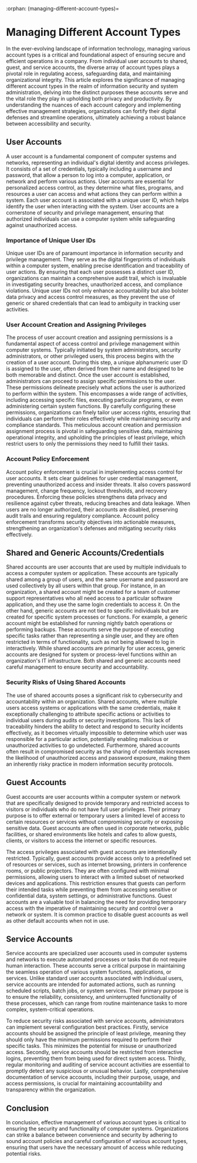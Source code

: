 :orphan:
(managing-different-account-types)=

# Managing Different Account Types

In the ever-evolving landscape of information technology, managing various account types is a critical and foundational aspect of ensuring secure and efficient operations in a company. From individual user accounts to shared, guest, and service accounts, the diverse array of account types plays a pivotal role in regulating access, safeguarding data, and maintaining organizational integrity. This article explores the significance of managing different account types in the realm of information security and system administration, delving into the distinct purposes these accounts serve and the vital role they play in upholding both privacy and productivity. By understanding the nuances of each account category and implementing effective management strategies, organizations can fortify their digital defenses and streamline operations, ultimately achieving a robust balance between accessibility and security.

## User Accounts

A user account is a fundamental component of computer systems and networks, representing an individual's digital identity and access privileges. It consists of a set of credentials, typically including a username and password, that allow a person to log into a computer, application, or network and perform various actions. User accounts are essential for personalized access control, as they determine what files, programs, and resources a user can access and what actions they can perform within a system. Each user account is associated with a unique user ID, which helps identify the user when interacting with the system. User accounts are a cornerstone of security and privilege management, ensuring that authorized individuals can use a computer system while safeguarding against unauthorized access.

### Importance of Unique User IDs

Unique user IDs are of paramount importance in information security and privilege management. They serve as the digital fingerprints of individuals within a computer system, enabling precise identification and traceability of user actions. By ensuring that each user possesses a distinct user ID, organizations can maintain a comprehensive audit trail, which is invaluable in investigating security breaches, unauthorized access, and compliance violations. Unique user IDs not only enhance accountability but also bolster data privacy and access control measures, as they prevent the use of generic or shared credentials that can lead to ambiguity in tracking user activities. 

### User Account Creation and Assigning Privileges

The process of user account creation and assigning permissions is a fundamental aspect of access control and privilege management within computer systems. Typically initiated by system administrators, security administrators, or other privileged users, this process begins with the creation of a user account. During this step, a unique alphanumeric user ID is assigned to the user, often derived from their name and designed to be both memorable and distinct. Once the user account is established, administrators can proceed to assign specific permissions to the user. These permissions delineate precisely what actions the user is authorized to perform within the system. This encompasses a wide range of activities, including accessing specific files, executing particular programs, or even administering certain system functions. By carefully configuring these permissions, organizations can finely tailor user access rights, ensuring that individuals can perform their roles effectively while maintaining security and compliance standards. This meticulous account creation and permission assignment process is pivotal in safeguarding sensitive data, maintaining operational integrity, and upholding the principles of least privilege, which restrict users to only the permissions they need to fulfill their tasks.

### Account Policy Enforcement

Account policy enforcement is crucial in implementing access control for user accounts. It sets clear guidelines for user credential management, preventing unauthorized access and insider threats. It also covers password management, change frequency, lockout thresholds, and recovery procedures. Enforcing these policies strengthens data privacy and resilience against cyber threats, reducing breaches and data leakage. When users are no longer authorized, their accounts are disabled, preserving audit trails and ensuring regulatory compliance. Account policy enforcement transforms security objectives into actionable measures, strengthening an organization's defenses and mitigating security risks effectively.

## Shared and Generic Accounts/Credentials

Shared accounts are user accounts that are used by multiple individuals to access a computer system or application. These accounts are typically shared among a group of users, and the same username and password are used collectively by all users within that group. For instance, in an organization, a shared account might be created for a team of customer support representatives who all need access to a particular software application, and they use the same login credentials to access it. On the other hand, generic accounts are not tied to specific individuals but are created for specific system processes or functions. For example, a generic account might be established for running nightly batch operations or performing backups. These accounts serve the purpose of executing specific tasks rather than representing a single user, and they are often restricted in terms of functionality, such as not being allowed to log in interactively. While shared accounts are primarily for user access, generic accounts are designed for system or process-level functions within an organization's IT infrastructure. Both shared and generic accounts need careful management to ensure security and accountability.

### Security Risks of Using Shared Accounts

The use of shared accounts poses a significant risk to cybersecurity and accountability within an organization. Shared accounts, where multiple users access systems or applications with the same credentials, make it exceptionally challenging to attribute specific actions or activities to individual users during audits or security investigations. This lack of traceability hinders the ability to detect and respond to security incidents effectively, as it becomes virtually impossible to determine which user was responsible for a particular action, potentially enabling malicious or unauthorized activities to go undetected. Furthermore, shared accounts often result in compromised security as the sharing of credentials increases the likelihood of unauthorized access and password exposure, making them an inherently risky practice in modern information security protocols.

## Guest Accounts

Guest accounts are user accounts within a computer system or network that are specifically designed to provide temporary and restricted access to visitors or individuals who do not have full user privileges. Their primary purpose is to offer external or temporary users a limited level of access to certain resources or services without compromising security or exposing sensitive data. Guest accounts are often used in corporate networks, public facilities, or shared environments like hotels and cafes to allow guests, clients, or visitors to access the internet or specific resources. 

The access privileges associated with guest accounts are intentionally restricted. Typically, guest accounts provide access only to a predefined set of resources or services, such as internet browsing, printers in conference rooms, or public projectors. They are often configured with minimal permissions, allowing users to interact with a limited subset of networked devices and applications. This restriction ensures that guests can perform their intended tasks while preventing them from accessing sensitive or confidential data, system settings, or administrative functions. Guest accounts are a valuable tool in balancing the need for providing temporary access with the imperative of maintaining security and control over a network or system. It is common practice to disable guest accounts as well as other default accounts when not in use.

## Service Accounts

Service accounts are specialized user accounts used in computer systems and networks to execute automated processes or tasks that do not require human interaction. These accounts serve a critical purpose in maintaining the seamless operation of various system functions, applications, or services. Unlike standard user accounts associated with individual users, service accounts are intended for automated actions, such as running scheduled scripts, batch jobs, or system services. Their primary purpose is to ensure the reliability, consistency, and uninterrupted functionality of these processes, which can range from routine maintenance tasks to more complex, system-critical operations.

To reduce security risks associated with service accounts, administrators can implement several configuration best practices. Firstly, service accounts should be assigned the principle of least privilege, meaning they should only have the minimum permissions required to perform their specific tasks. This minimizes the potential for misuse or unauthorized access. Secondly, service accounts should be restricted from interactive logins, preventing them from being used for direct system access. Thirdly, regular monitoring and auditing of service account activities are essential to promptly detect any suspicious or unusual behavior. Lastly, comprehensive documentation of service accounts, including their purpose, usage, and access permissions, is crucial for maintaining accountability and transparency within the organization. 

## Conclusion

In conclusion, effective management of various account types is critical to ensuring the security and functionality of computer systems. Organizations can strike a balance between convenience and security by adhering to sound account policies and careful configuration of various account types, ensuring that users have the necessary amount of access while reducing potential risks.